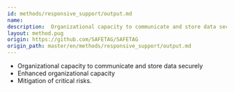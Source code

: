 ```yaml
---
id: methods/responsive_support/output.md
name: 
description:  Organizational capacity to communicate and store data securely Enhanced organizational capacity Mitigation of critical...
layout: method.pug
origin: https://github.com/SAFETAG/SAFETAG
origin_path: master/en/methods/responsive_support/output.md
---
```


* Organizational capacity to communicate and store data securely
* Enhanced organizational capacity
* Mitigation of critical risks.


